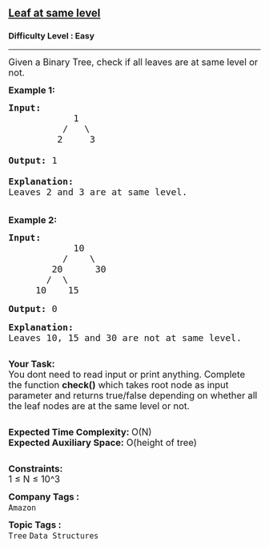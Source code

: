 <h2><a href="https://practice.geeksforgeeks.org/problems/leaf-at-same-level/1?page=7&difficulty[]=0&sortBy=submissions">Leaf at same level</a></h2><h3>Difficulty Level : Easy</h3><hr><div class="problems_problem_content__Xm_eO"><p><span style="font-size:18px">Given a Binary Tree, check if all leaves are at same level or not.</span></p>

<p><span style="font-size:18px"><strong>Example 1:</strong></span></p>

<pre><span style="font-size:18px"><strong>Input: </strong>
            1
          /   \
         2     3

<strong>Output:</strong> 1

<strong>Explanation: 
</strong>Leaves 2 and 3 are at same level.

</span></pre>

<p><span style="font-size:18px"><strong>Example 2:</strong></span></p>

<pre><span style="font-size:18px"><strong>Input:</strong>
            10
          /    \
        20      30
       /  \        
     10    15</span>

<span style="font-size:18px"><strong>Output:</strong> 0</span>

<span style="font-size:18px"><strong>Explanation:
</strong>Leaves 10, 15 and 30 are not at same level.</span></pre>

<p><br>
<span style="font-size:18px"><strong>Your Task:&nbsp; </strong><br>
You dont need to read input or print anything. Complete the function <strong>check()</strong> which takes root node as input parameter and returns true/false depending on whether all the leaf nodes are at the same level or not.</span><br>
&nbsp;</p>

<p><span style="font-size:18px"><strong>Expected Time Complexity: </strong>O(N)<br>
<strong>Expected Auxiliary Space:</strong> O(height of tree)</span><br>
&nbsp;</p>

<p><span style="font-size:18px"><strong>Constraints:</strong><br>
1 ≤ N ≤ 10^3</span></p>
</div><p><span style=font-size:18px><strong>Company Tags : </strong><br><code>Amazon</code>&nbsp;<br><p><span style=font-size:18px><strong>Topic Tags : </strong><br><code>Tree</code>&nbsp;<code>Data Structures</code>&nbsp;